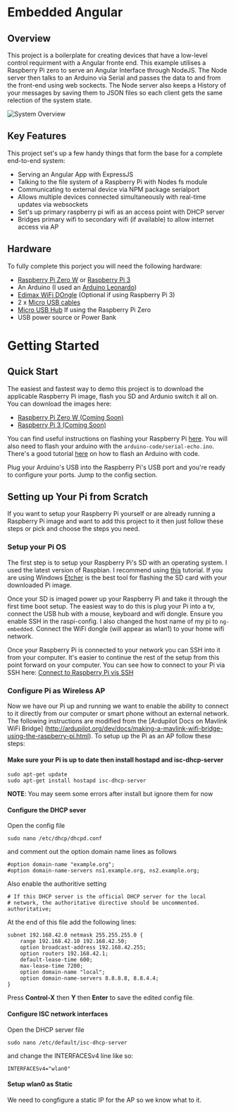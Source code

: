 # Embedded Angular
## Overview
This project is a boilerplate for creating devices that have a low-level control requirment with a Angular fronte end. This example utilises a Raspberry Pi zero to serve an Angular Interface through NodeJS. The Node server then talks to an Arduino via Serial and passes the data to and from the front-end using web sockects. The Node server also keeps a History of your messages by saving them to JSON files so each client gets the same relection of the system state.

![System Overview](https://github.com/camow7/embedded-angular/raw/master/documents/diagram/overview.png)

## Key Features
This project set's up a few handy things that form the base for a complete end-to-end system:
- Serving an Angular App with ExpressJS
- Talking to the file system of a Raspberry Pi with Nodes fs module
- Communicating to external device via NPM package serialport
- Allows multiple devices connected simultaneously with real-time updates via websockets
- Set's up primary raspberry pi wifi as an access point with DHCP server
- Bridges primary wifi to secondary wifi (if available) to allow internet access via AP

## Hardware
To fully complete this porject you will need the following hardware:
- [Raspberry Pi Zero W](https://core-electronics.com.au/raspberry-pi-zero-w-wireless.html) or [Raspberry Pi 3](https://core-electronics.com.au/raspberry-pi-3-model-b-plus.html)
- An Arduino (I used an [Arduino Leonardo](https://core-electronics.com.au/arduino-leonardo.html))
- [Edimax WiFi DOngle](https://core-electronics.com.au/edimax-wifi-adapter-ew-7811un.html) (Optional if using Raspberry Pi 3)
- 2 x [Micro USB cables](https://core-electronics.com.au/micro-usb-cable.html)
- [Micro USB Hub](https://core-electronics.com.au/usb-mini-hub-with-power-switch-otg-micro-usb.html) If using the Raspberry Pi Zero
- USB power source or Power Bank

# Getting Started
## Quick Start
The easiest and fastest way to demo this project is to download the applicable Raspberry Pi image, flash you SD and Ardunio switch it all on. You can download the images here:
- [Raspberry Pi Zero W (Coming Soon)](https://www.saphi.com.au)
- [Raspberry Pi 3 (Coming Soon)](https://www.saphi.com.au)

You can find useful instructions on flashing your Raspberry Pi [here](https://www.raspberrypi.org/documentation/installation/installing-images/). 
You will also need to flash your arduino with the `arduino-code/serial-echo.ino`. There's a good tutorial [here](https://www.arduino.cc/en/main/howto) on how to flash an Arduino with code.

Plug your Arduino's USB into the Raspberry Pi's USB port and you're ready to configure your ports. Jump to the config section.
## Setting up Your Pi from Scratch
If you want to setup your Raspberry Pi yourself or are already running a Raspberry Pi image and want to add this project to it then just follow these steps or pick and choose the steps you need.
### Setup your Pi OS
The first step is to setup your Raspberry Pi's SD with an operating system. I used the latest version of Raspbian. I recommend using [this](https://www.raspberrypi.org/documentation/installation/installing-images/) tutorial. If you are using Windows [Etcher](https://www.balena.io/etcher/) is the best tool for flashing the SD card with your downloaded Pi image.

Once your SD is imaged power up your Raspberry Pi and take it through the first time boot setup. The easiest way to do this is plug your Pi into a tv, connect the USB hub with a mouse, keyboard and wifi dongle. Ensure you enable SSH in the raspi-config. I also changed the host name of my pi to `ng-embedded`. Connect the WiFi dongle (will appear as wlan1) to your home wifi network. 

Once your Raspberry Pi is connected to your network you can SSH into it from your computer. It's easier to continue the rest of the setup from this point forward on your computer. You can see how to connect to your Pi via SSH here: [Connect to Raspberry Pi vis SSH](https://www.raspberrypi.org/documentation/remote-access/ssh/)
### Configure Pi as Wireless AP
Now we have our Pi up and running we want to enable the ability to connect to it directly from our computer or smart phone without an external network. The following instructions are modified from the [Ardupilot Docs on Mavlink WiFi Bridge] (http://ardupilot.org/dev/docs/making-a-mavlink-wifi-bridge-using-the-raspberry-pi.html). To setup up the Pi as an AP follow these steps:
#### Make sure your Pi is up to date then install **hostapd** and **isc-dhcp-server**
```
sudo apt-get update
sudo apt-get install hostapd isc-dhcp-server
```
**NOTE**: You may seem some errors after install but ignore them for now

#### Configure the DHCP sever 
Open the config file
```
sudo nano /etc/dhcp/dhcpd.conf
```
and comment out the option domain name lines as follows
```
#option domain-name "example.org";
#option domain-name-servers ns1.example.org, ns2.example.org;
```
Also enable the authoritive setting
```
# If this DHCP server is the official DHCP server for the local
# network, the authoritative directive should be uncommented.
authoritative;
```
At the end of this file add the following lines:
```
subnet 192.168.42.0 netmask 255.255.255.0 {
    range 192.168.42.10 192.168.42.50;
    option broadcast-address 192.168.42.255;
    option routers 192.168.42.1;
    default-lease-time 600;
    max-lease-time 7200;
    option domain-name "local";
    option domain-name-servers 8.8.8.8, 8.8.4.4;
}
```
Press **Control-X** then **Y** then **Enter** to save the edited config file.
#### Configure ISC network interfaces
Open the DHCP server file
```
sudo nano /etc/default/isc-dhcp-server
```
and change the INTERFACESv4 line like so:
```
INTERFACESv4="wlan0"
```
#### Setup wlan0 as Static
We need to congfigure a static IP for the AP so we know what to it.
